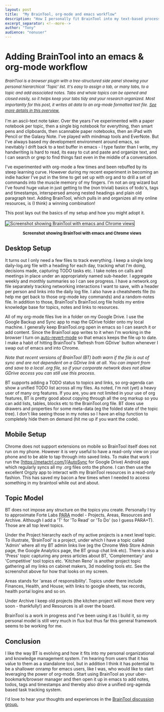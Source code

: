 ```yaml
---
layout: post
title:  "My BrainTool, org-mode and emacs workflow"
description: "How I personally fit BrainTool into my text-based process. Learn how to integrate emacs and orgmode with your browser."
excerpt_separator: <!--more-->
author: "Tony"
audience: "nonuser"
---
```



# Adding BrainTool into an emacs & org-mode workflow

<div style="line-height:1.5; font-size:small; font-style:italic">BrainTool is a browser plugin with a tree-structured side panel showing your personal hierarchical 'Topic' list. It's easy to assign a tab, or many tabs, to a topic and add associated notes. Tabs and whole topics can be opened and closed easily, so it helps keep your tabs tidy and your research organized. Most importantly for this post, it writes all data to an org-mode formatted text file. <a href="/overview">See more details in this overview.</a></div>

I'm an ascii-text note taker. Over the years I've experimented with a paper notebook per topic, then a single big notebook for everything, then smart pens and clipboards, then scannable paper notebooks, then an iPad with Pencil or the Galaxy Note. I've played with mindmap tools and EverNote. But I've always based my development environment around emacs, so inevitably I drift back to a text buffer in emacs - I type faster than I write, my handwriting is hard to read, its easy to cut and paste and organize text, and I can search or grep to find things fast even in the middle of a conversation.
<!--more-->

I've experimented with org-mode a few times and been rebuffed by its steep learning curve. However during my recent experiment in becoming an indie hacker I've put in the time to get set up with org and to drill a set of commands into the muscle memory of my fingers. I'm not an org wizard but I've found huge value in just getting to the (non trivial) basics of todo's, tags and timestamps, interspersed among nested headings and plain old paragraph text. Adding BrainTool, which pulls in and organizes all my online resources, is (I think) a winning combination!

This post lays out the basics of my setup and how you might adopt it.
<br/>
<br/>
<img src="./site/ScreenShot.png" style="border:solid; border-width:thin;" alt="Screenshot showing BrainTool with emacs and Chrome views">
<p style="text-align:center; font-weight:bold; font-size:small">Screenshot showing BrainTool with emacs and Chrome views</p>

## Desktop Setup

It turns out I only need a few files to track everything. I keep a single long daily-log.org file with a heading for each day, tracking what I'm doing, decisions made, capturing TODO tasks etc. I take notes on calls and meetings in place under an appropriately named sub-header. I aggregate weekly and monthly summaries so I can see progress. I have a network.org file separately tracking networking interactions I want to save, with a header per person and links into the daily log file. I also have a cheatsheets file (to help me get back to those org-mode key commands) and a random-notes file. In addition to those, BrainTool's BrainTool.org file holds my entire knowledge base for topics, notes and links to resources.

All of my org-mode files live in a folder on my Google Drive. I use the Google Backup and Sync app to map the GDrive folder onto my local machine.  I generally keep BrainTool.org open in emacs so I can search it or add content. Since the BrainTool app writes to it when I'm working in the browser I turn on [auto-revert-mode](https://www.gnu.org/software/emacs/manual/html_node/emacs/Auto-Revert.html) so that emacs keeps the file up to date. I make a habit of hitting BrainTool's 'Refresh from GDrive' button whenever I swap out of emacs and into Chrome.

_Note that recent versions of BrainTool (BT) both warn if the file is out of sync and are not dependent on a GDrive link at all. You can import from and save to a local .org file, so if your corporate network does not allow GDrive  access you can still use this process_.

BT supports adding a TODO status to topics and links, so org-agenda can show a unified TODO list across all my files. As noted, I'm not (yet) a heavy user of many org features. If you are, you are not limited in your use of org features, BT is pretty good about copying through all the org markup so you can add lists, tables, blocks etc to the BrainTool.org file. BT does use drawers and properties for some meta-data (eg the folded state of the topic tree). I don't like seeing those in my notes so I have an elisp function to completely hide them on demand (hit me up if you want the code).

## Mobile Setup

Chrome does not support extensions on mobile so BrainTool itself does not run on my phone. However it is very useful to have a read-only view on your phone and to be able to tap through into saved links. To make that work I run the [https://metactrl.com/](AutoSync for Google Drive) Android app which regularly syncs all my .org files onto the phone. I can then use the excellent Orgzly app to interact with my BrainTool resources in a read-only fashion. This has saved my bacon a few times when I needed to access something in my braintool while out and about.

## Topic Model

BT does not impose any structure on the topics you create. Personally I try to approximate Forte Labs [PARA](https://fortelabs.co/blog/para/) model - Projects, Areas, Resources and Archive. Although I add a 'T' for 'To Read' or 'To Do' (so I guess PARA+T). Those are all top level topics.

Under the Project hierarchy each of my active projects is a next level topic. To illustrate, 'BrainTool' is a project, under which I have a topic called 'Admin' where all my BT admin links live (eg the Chrome Web Store Admin page, the Google Analytics page, the BT group chat link etc). There is also a 'Press' topic capturing any press articles about BT, 'Complementary' and 'Competitive' tool topics etc. 'Kitchen Reno' is another project topic gathering all my links on cabinet makers, 3d modeling tools etc. See the screenshot above for how that looks on my screen.

Areas stands for 'areas of responsibility'. Topics under there include Finances, Health, and House; with links to google sheets, tax records, health portal logins and so on.

Under Archive I keep old projects (the kitchen project will move there very soon - thankfully!) and Resources is all over the board.

BrainTool is a work in progress and I've been using it as I build it, so my personal model is still very much in flux but thus far this general framework seems to be working for me.

## Conclusion

I like the way BT is evolving and how it fits into my personal organizational and knowledge management system. I'm hearing from users that it has value to them as a standalone tool, but in addition I think it has potential to be a shallower onramp for emacs users, like I was, who would like to start leveraging the power of org-mode. Start using BrainTool as your uber-bookmark/browser manager and then open it up in emacs to add notes, todos, tags and timestamps and thereby also drive a unified org-agenda based task tracking system.

I'd love to hear your thoughts and experiences in the [BrainTool discussion group.](https://groups.google.com/u/0/g/braintool-discussion)
